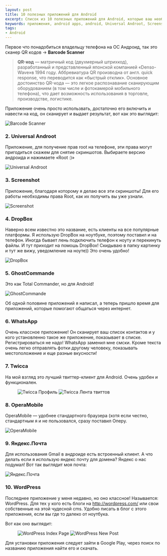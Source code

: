 ```yaml
---
layout: post
title: 10 полезных приложений для Android
excerpt: Список из 10 полезных приложений для Android, которые ваш необходимы!
keywords: приложения, android apps, android, Universal Androot, Screenshot, DropBox, GhostCommande, WhatsApp, Twicca, OperaMobile, Яндекс.Почта, WordPress
tags:
- Android
---
```


Первое что понадобиться владельцу телефона на ОС Андроид, так это сканер  QR кодов → **Barcode Scanner**

> **QR-код** — матричный код (двухмерный штрихкод), разработанный и представленный японской компанией «Denso-Wave»в 1994 году. Аббревиатура QR производна от англ. quick response, что переводится как «быстрый отклик». Основное достоинство QR-кода — это легкое распознавание сканирующим оборудованием (в том числе и фотокамерой мобильного телефона), что дает возможность использования в торговле, производстве, логистике.

Приложение очень просто использвать, достаточно его включить и навести на код, он сканирует и выдает результат, вот как это выглядит:

<img src="{{ site.url }}/upload/article/2011/01/12/qrcode.png" alt="Barcode Scanner" class="original"/>

### 2. Universal Androot

Приложение, для получение прав root на телефоне, эти права могут пригодиться скажем для снятие скриншотов. Выбираете версию андроида и нажимаете «Root :)»

<img src="{{ site.url }}/upload/article/2011/01/12/universalandroot.png" alt="Universal Androot" class="original"/>

### 3. Screenshot

Приложение, благодаря которому я делаю все эти скриншоты! Для его работы необходимы права Root, как их получить вы уже узнали.

 <img src="{{ site.url }}/upload/article/2011/01/12/screenshot.png" alt="Screenshot" class="original"/>

### 4. DropBox

Наверно всем известно это название, есть клиенты на все популярные платформы. Я использую DropBox на ноутбуке, поэтому поставил и на телефон. Иногда бывает лень подключить телефон к ноуту и перекинуть файлы. И тут приходит на помошь DropBox! Скидываю в папку картинку и тут же вижу, уведомление на ноуте)) Это очень удобно!

<img src="{{ site.url }}/upload/article/2011/01/12/dropbox.png" alt="DropBox" class="original"/>

### 5. GhostCommande

Это как Total Commander, но для Android!

<img src="{{ site.url }}/upload/article/2011/01/12/ghostcommande.png" alt="GhostCommande" class="original"/>

Об одной половине приложений я написал, а теперь пришло время для приложений, которые помогают общаться через интернет.

### 6. WhatsApp

Очень классное приложение! Он сканирует ваш список контактов и у кого установленно такое же приложение, показывает в списке. Регистрироваться не надо! WhatsApp заменил мне смски. Кроме текста очень легко отправлять фотки другому человеку, показывать местоположение и еще разные вкусности!

### 7. Twicca

На мой взгляд это лучший твиттер-клиент для Android. Очень удобен и функционален.

<figure class="folium normal">
<img src="{{ site.url }}/upload/article/2011/01/12/twicca.png" alt="Twicca Профиль"/>
<img src="{{ site.url }}/upload/article/2011/01/12/twicca--tweet.png" alt="Twicca Лента твиттов"/>
</figure>

### 8. OperaMobile

OperaMobile — удобнее стандартного браузера (хотя если честно, стандартным я и не пользовался, сразу поставил Оперу.

<img src="{{ site.url }}/upload/article/2011/01/12/operamobile.png" alt="OperaMobile" class="original"/>

### 9. Яндекс.Почта

Для использования Gmail в андроиде есть встроенный клиент. А что делать если я использую яндекс почту для домена?  Яндекс о нас подумал! Вот так выглядит моя почта:

<img src="{{ site.url }}/upload/article/2011/01/12/yandexmail.png" alt="Яндекс.Почта" class="original"/>

### 10. WordPress

Последнее приложение у меня недавно, но оно классное! Называется: WordPress. Для тех у кого есть блоги на http://wordpress.com/ или свои собственные на этой чудесной cms. Удобно писать в блог с этого приложения, если вы где то далеко от ноутбука.

Вот как оно выглядит:

<figure class="folium normal">
<img src="{{ site.url }}/upload/article/2011/01/12/wordpress.png" alt="WordPress Index Page"/>
<img src="{{ site.url }}/upload/article/2011/01/12/wordpress--newpost.png" alt="WordPress New Post"/>
</figure>

Для установки приложения следует зайти в Google Play, через поиск по названию приложения найти его и скачать.